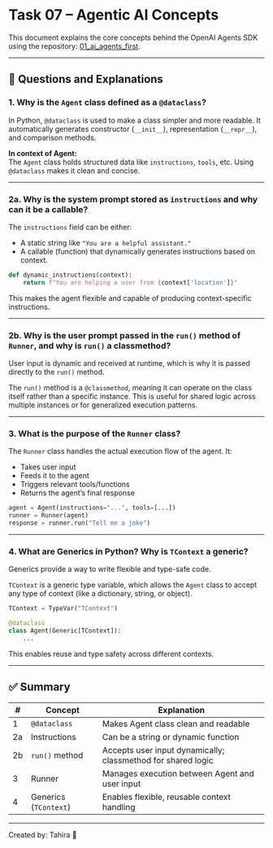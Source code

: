 
# Task 07 – Agentic AI Concepts

This document explains the core concepts behind the OpenAI Agents SDK using the repository:
[01_ai_agents_first](https://github.com/panaversity/learn-agentic-ai/tree/main/01_ai_agents_first).

---

## 📌 Questions and Explanations

### 1. Why is the `Agent` class defined as a `@dataclass`?

In Python, `@dataclass` is used to make a class simpler and more readable. It automatically generates constructor (`__init__`), representation (`__repr__`), and comparison methods.

**In context of Agent:**  
The `Agent` class holds structured data like `instructions`, `tools`, etc. Using `@dataclass` makes it clean and concise.

---

### 2a. Why is the system prompt stored as `instructions` and why can it be a callable?

The `instructions` field can be either:
- A static string like `"You are a helpful assistant."`
- A callable (function) that dynamically generates instructions based on context.

```python
def dynamic_instructions(context):
    return f"You are helping a user from {context['location']}"
```

This makes the agent flexible and capable of producing context-specific instructions.

---

### 2b. Why is the user prompt passed in the `run()` method of `Runner`, and why is `run()` a classmethod?

User input is dynamic and received at runtime, which is why it is passed directly to the `run()` method.

The `run()` method is a `@classmethod`, meaning it can operate on the class itself rather than a specific instance. This is useful for shared logic across multiple instances or for generalized execution patterns.

---

### 3. What is the purpose of the `Runner` class?

The `Runner` class handles the actual execution flow of the agent. It:
- Takes user input
- Feeds it to the agent
- Triggers relevant tools/functions
- Returns the agent’s final response

```python
agent = Agent(instructions="...", tools=[...])
runner = Runner(agent)
response = runner.run("Tell me a joke")
```

---

### 4. What are Generics in Python? Why is `TContext` a generic?

Generics provide a way to write flexible and type-safe code.

`TContext` is a generic type variable, which allows the `Agent` class to accept any type of context (like a dictionary, string, or object).

```python
TContext = TypeVar("TContext")

@dataclass
class Agent(Generic[TContext]):
    ...
```

This enables reuse and type safety across different contexts.

---

## ✅ Summary

| # | Concept | Explanation |
|---|---------|-------------|
| 1 | `@dataclass` | Makes Agent class clean and readable |
| 2a | Instructions | Can be a string or dynamic function |
| 2b | `run()` method | Accepts user input dynamically; classmethod for shared logic |
| 3 | Runner | Manages execution between Agent and user input |
| 4 | Generics (`TContext`) | Enables flexible, reusable context handling |

---

Created by: Tahira 💙
